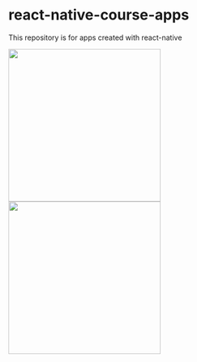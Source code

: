 # react-native-course-apps
This repository is for apps created with react-native


<div>
  <img src="https://user-images.githubusercontent.com/38229144/82738888-791a6800-9d11-11ea-8e11-cef0f6999ae3.jpeg" width="300">
  <img src="https://user-images.githubusercontent.com/38229144/82738901-8d5e6500-9d11-11ea-80ff-80ef91ac306e.png" width="300">
</div>

